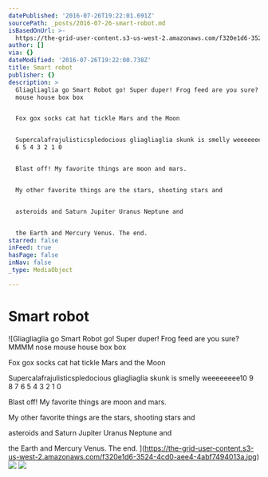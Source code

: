 ```yaml
---
datePublished: '2016-07-26T19:22:01.691Z'
sourcePath: _posts/2016-07-26-smart-robot.md
isBasedOnUrl: >-
  https://the-grid-user-content.s3-us-west-2.amazonaws.com/f320e1d6-3524-4cd0-aee4-4abf7494013a.jpg
author: []
via: {}
dateModified: '2016-07-26T19:22:00.738Z'
title: Smart robot
publisher: {}
description: >
  Gliagliaglia go Smart Robot go! Super duper! Frog feed are you sure? MMMM nose
  mouse house box box


  Fox gox socks cat hat tickle Mars and the Moon 


  Supercalafrajulisticspledocious gliagliaglia skunk is smelly weeeeeeee10 9 8 7
  6 5 4 3 2 1 0 


  Blast off! My favorite things are moon and mars.


  My other favorite things are the stars, shooting stars and 


  asteroids and Saturn Jupiter Uranus Neptune and 


  the Earth and Mercury Venus. The end. 
starred: false
inFeed: true
hasPage: false
inNav: false
_type: MediaObject

---
```

# Smart robot
![Gliagliaglia go Smart Robot go! Super duper! Frog feed are you sure? MMMM nose mouse house box box

Fox gox socks cat hat tickle Mars and the Moon 

Supercalafrajulisticspledocious gliagliaglia skunk is smelly weeeeeeee10 9 8 7 6 5 4 3 2 1 0 

Blast off! My favorite things are moon and mars.

My other favorite things are the stars, shooting stars and 

asteroids and Saturn Jupiter Uranus Neptune and 

the Earth and Mercury Venus. The end. 
](https://the-grid-user-content.s3-us-west-2.amazonaws.com/f320e1d6-3524-4cd0-aee4-4abf7494013a.jpg)
![](https://the-grid-user-content.s3-us-west-2.amazonaws.com/fe64612b-e4ae-4916-b1bd-69e8d336bf97.jpg)
![](https://the-grid-user-content.s3-us-west-2.amazonaws.com/11ffe15a-c14c-4f05-b46c-a1609f43c3cd.jpg)